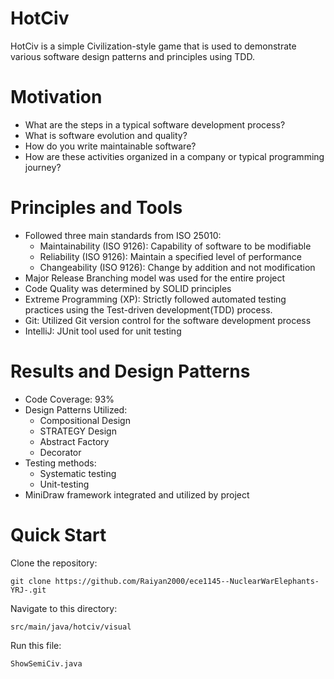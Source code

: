 # HotCiv
HotCiv is a simple Civilization-style game that is used to demonstrate various software design patterns and principles using TDD.
# Motivation
* What are the steps in a typical software development process?
* What is software evolution and quality?
* How do you write maintainable software?
* How are these activities organized in a company or typical programming journey?
# Principles and Tools 
* Followed three main standards from ISO 25010:
    * Maintainability (ISO 9126): Capability of software to be modifiable
    * Reliability (ISO 9126): Maintain a specified level of performance
    * Changeability (ISO 9126): Change by addition and not modification
* Major Release Branching model was used for the entire project
* Code Quality was determined by SOLID principles
* Extreme Programming (XP): Strictly followed automated testing practices using the Test-driven development(TDD) process.
* Git: Utilized Git version control for the software development process
* IntelliJ: JUnit tool used for unit testing
# Results and Design Patterns 
* Code Coverage: 93%
* Design Patterns Utilized:
  * Compositional Design
  * STRATEGY Design
  * Abstract Factory
  * Decorator
* Testing methods:
  * Systematic testing
  * Unit-testing
* MiniDraw framework integrated and utilized by project
# Quick Start
Clone the repository:
```
git clone https://github.com/Raiyan2000/ece1145--NuclearWarElephants-YRJ-.git
```
Navigate to this directory:
```
src/main/java/hotciv/visual
```
Run this file:
```
ShowSemiCiv.java
```



